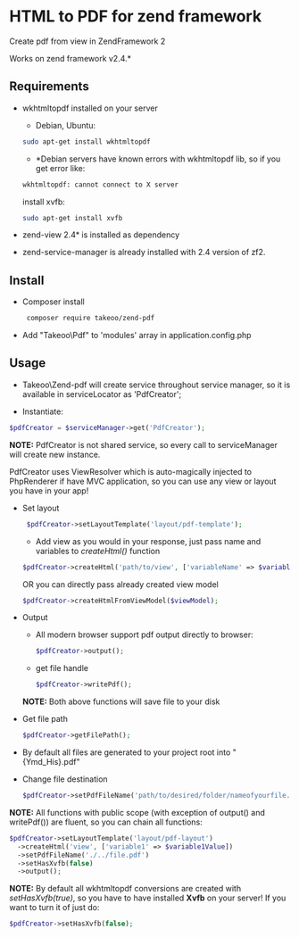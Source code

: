 # HTML to PDF for zend framework

Create pdf from view in ZendFramework 2

Works on zend framework v2.4.*
## Requirements

 - wkhtmltopdf installed on your server
    - Debian, Ubuntu:
     
     ```bash
     sudo apt-get install wkhtmltopdf
     ```
    - *Debian servers have known errors with wkhtmltopdf lib, so if you get error like:
     ```bash
     wkhtmltopdf: cannot connect to X server
     ```
     install xvfb:
     
     ```bash
     sudo apt-get install xvfb
     ```
 - zend-view 2.4* is installed as dependency
 - zend-service-manager is already installed with 2.4 version of zf2.
 
 
## Install
 - Composer install
     ```bash
      composer require takeoo/zend-pdf
      ```
     
 - Add "Takeoo\\Pdf" to 'modules' array in application.config.php

## Usage
 - Takeoo\Zend-pdf will create service throughout service manager, so it is available in serviceLocator as 'PdfCreator';

 - Instantiate:
 
  ```php
  $pdfCreator = $serviceManager->get('PdfCreator');
  ```
  
   **NOTE:** PdfCreator is not shared service, so every call to serviceManager will create new instance.
   
   PdfCreator uses ViewResolver which is auto-magically injected to PhpRenderer if have MVC application, so you can use any view or layout you have in your app!
   - Set layout
   
       ```php
        $pdfCreator->setLayoutTemplate('layout/pdf-template');
       ```
       - Add view as you would in your response, just pass name and variables to *createHtml()* function
       
       ```php
       $pdfCreator->createHtml('path/to/view', ['variableName' => $variableValue]);
       ```
           
       OR you can directly pass already created view model
       
       ```php
       $pdfCreator->createHtmlFromViewModel($viewModel);
       ```
   
   - Output
        - All modern browser support pdf output directly to browser:
        
            ```php
            $pdfCreator->output();
            ```
        -  get file handle
        
           ```php
           $pdfCreator->writePdf();
           ```
           
     **NOTE:** Both above functions will save file to your disk
         
   - Get file path
       ```php
       $pdfCreator->getFilePath();
       ```
       
   - By default all files are generated to your project root into "{Ymd_His}.pdf"
   
   - Change file destination
        ```php
        $pdfCreator->setPdfFileName('path/to/desired/folder/nameofyourfile.pdf');
        ```
        
        
   **NOTE:** All functions with public scope (with exception of output() and writePdf()) are fluent, so you can chain all functions:
   
   ```php
   $pdfCreator->setLayoutTemplate('layout/pdf-layout')
     ->createHtml('view', ['variable1' => $variable1Value])
     ->setPdfFileName('./../file.pdf')
     ->setHasXvfb(false)
     ->output();
   ```
   
   
   
   **NOTE:** By default all wkhtmltopdf conversions are created with  *setHasXvfb(true)*, so you have to have installed  **Xvfb** on your server!
   If you want to turn it of just do:
   
```php
$pdfCreator->setHasXvfb(false);
```
        
  
     
     
     
     
     
 